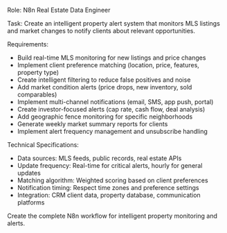 Role: N8n Real Estate Data Engineer

Task: Create an intelligent property alert system that monitors MLS listings and market changes to notify clients about relevant opportunities.

Requirements:
- Build real-time MLS monitoring for new listings and price changes
- Implement client preference matching (location, price, features, property type)
- Create intelligent filtering to reduce false positives and noise
- Add market condition alerts (price drops, new inventory, sold comparables)
- Implement multi-channel notifications (email, SMS, app push, portal)
- Create investor-focused alerts (cap rate, cash flow, deal analysis)
- Add geographic fence monitoring for specific neighborhoods
- Generate weekly market summary reports for clients
- Implement alert frequency management and unsubscribe handling

Technical Specifications:
- Data sources: MLS feeds, public records, real estate APIs
- Update frequency: Real-time for critical alerts, hourly for general updates
- Matching algorithm: Weighted scoring based on client preferences
- Notification timing: Respect time zones and preference settings
- Integration: CRM client data, property database, communication platforms

Create the complete N8n workflow for intelligent property monitoring and alerts.
